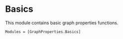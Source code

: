 # Basics

This module contains basic graph properties functions. 

```@autodocs
Modules = [GraphProperties.Basics]
```